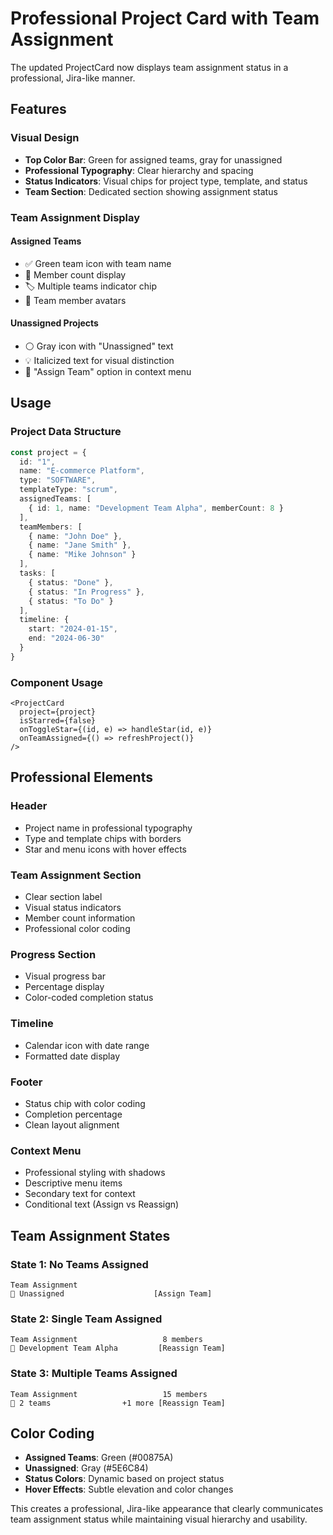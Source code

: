 # Professional Project Card with Team Assignment

The updated ProjectCard now displays team assignment status in a professional, Jira-like manner.

## Features

### Visual Design
- **Top Color Bar**: Green for assigned teams, gray for unassigned
- **Professional Typography**: Clear hierarchy and spacing
- **Status Indicators**: Visual chips for project type, template, and status
- **Team Section**: Dedicated section showing assignment status

### Team Assignment Display

#### Assigned Teams
- ✅ Green team icon with team name
- 👥 Member count display
- 🏷️ Multiple teams indicator chip
- 👤 Team member avatars

#### Unassigned Projects
- ⚪ Gray icon with "Unassigned" text
- 💡 Italicized text for visual distinction
- 🔧 "Assign Team" option in context menu

## Usage

### Project Data Structure
```typescript
const project = {
  id: "1",
  name: "E-commerce Platform",
  type: "SOFTWARE",
  templateType: "scrum",
  assignedTeams: [
    { id: 1, name: "Development Team Alpha", memberCount: 8 }
  ],
  teamMembers: [
    { name: "John Doe" },
    { name: "Jane Smith" },
    { name: "Mike Johnson" }
  ],
  tasks: [
    { status: "Done" },
    { status: "In Progress" },
    { status: "To Do" }
  ],
  timeline: {
    start: "2024-01-15",
    end: "2024-06-30"
  }
}
```

### Component Usage
```tsx
<ProjectCard
  project={project}
  isStarred={false}
  onToggleStar={(id, e) => handleStar(id, e)}
  onTeamAssigned={() => refreshProject()}
/>
```

## Professional Elements

### Header
- Project name in professional typography
- Type and template chips with borders
- Star and menu icons with hover effects

### Team Assignment Section
- Clear section label
- Visual status indicators
- Member count information
- Professional color coding

### Progress Section
- Visual progress bar
- Percentage display
- Color-coded completion status

### Timeline
- Calendar icon with date range
- Formatted date display

### Footer
- Status chip with color coding
- Completion percentage
- Clean layout alignment

### Context Menu
- Professional styling with shadows
- Descriptive menu items
- Secondary text for context
- Conditional text (Assign vs Reassign)

## Team Assignment States

### State 1: No Teams Assigned
```
Team Assignment
👤 Unassigned                    [Assign Team]
```

### State 2: Single Team Assigned
```
Team Assignment                   8 members
👥 Development Team Alpha         [Reassign Team]
```

### State 3: Multiple Teams Assigned
```
Team Assignment                   15 members
👥 2 teams                +1 more [Reassign Team]
```

## Color Coding

- **Assigned Teams**: Green (#00875A)
- **Unassigned**: Gray (#5E6C84)
- **Status Colors**: Dynamic based on project status
- **Hover Effects**: Subtle elevation and color changes

This creates a professional, Jira-like appearance that clearly communicates team assignment status while maintaining visual hierarchy and usability.